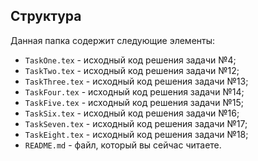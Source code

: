 ## Структура

Данная папка содержит следующие элементы:

* `TaskOne.tex` - исходный код решения задачи №4;
* `TaskTwo.tex` - исходный код решения задачи №12;
* `TaskThree.tex` - исходный код решения задачи №13;
* `TaskFour.tex` - исходный код решения задачи №14;
* `TaskFive.tex` - исходный код решения задачи №15;
* `TaskSix.tex` - исходный код решения задачи №16;
* `TaskSeven.tex` - исходный код решения задачи №17;
* `TaskEight.tex` - исходный код решения задачи №18;
* `README.md` - файл, который вы сейчас читаете.